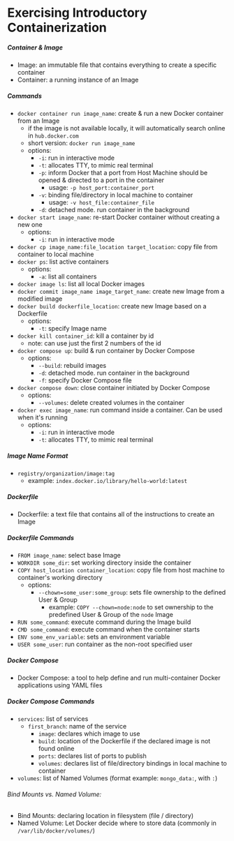 # Exercising Introductory Containerization

##### Container & Image
- Image: an immutable file that contains everything to create a specific container
- Container: a running instance of an Image

##### Commands
- `docker container run image_name`: create & run a new Docker container from an Image
  - if the image is not available locally, it will automatically search online in `hub.docker.com`
  - short version: `docker run image_name`
  - options:
    - `-i`: run in interactive mode
    - `-t`: allocates TTY, to mimic real terminal
    - `-p`: inform Docker that a port from Host Machine should be opened & directed to a port in the container
      - usage: `-p host_port:container_port`
    - `-v`: binding file/directory in local machine to container
      - usage: `-v host_file:container_file`
    - `-d`: detached mode. run container in the background
- `docker start image_name`: re-start Docker container without creating a new one
  - options:
    - `-i`: run in interactive mode
- `docker cp image_name:file_location target_location`: copy file from container to local machine
- `docker ps`: list active containers
  - options:
    - `-a`: list all containers
- `docker image ls`: list all local Docker images
- `docker commit image_name image_target_name`: create new Image from a modified image
- `docker build dockerfile_location`: create new Image based on a Dockerfile
  - options:
    - `-t`: specify Image name
- `docker kill container_id`: kill a container by id
  - note: can use just the first 2 numbers of the id
- `docker compose up`: build & run container by Docker Compose
  - options:
    - `--build`: rebuild images
    - `-d`: detached mode. run container in the background
    - `-f`: specify Docker Compose file
- `docker compose down`: close container initiated by Docker Compose
  - options:
    - `--volumes`: delete created volumes in the container
- `docker exec image_name`: run command inside a container. Can be used when it's running
  - options:
    - `-i`: run in interactive mode
    - `-t`: allocates TTY, to mimic real terminal
 
##### Image Name Format
- `registry/organization/image:tag`
  - example: `index.docker.io/library/hello-world:latest`

##### Dockerfile
- Dockerfile: a text file that contains all of the instructions to create an Image

##### Dockerfile Commands
- `FROM image_name`: select base Image
- `WORKDIR some_dir`: set working directory inside the container
- `COPY host_location container_location`: copy file from host machine to container's working directory
  - options:
    - `--chown=some_user:some_group`: sets file ownership to the defined User & Group
      - example: `COPY --chown=node:node` to set ownership to the predefined User & Group of the `node` Image 
- `RUN some_command`: execute command during the Image build
- `CMD some_command`: execute command when the container starts
- `ENV some_env_variable`: sets an environment variable
- `USER some_user`: run container as the non-root specified user

##### Docker Compose
- Docker Compose: a tool to help define and run multi-container Docker applications using YAML files

##### Docker Compose Commands
- `services`: list of services
  - `first_branch`: name of the service
    - `image`: declares which image to use
    - `build`: location of the Dockerfile if the declared image is not found online
    - `ports`: declares list of ports to publish
    - `volumes`: declares list of file/directory bindings in local machine to container
- `volumes`: list of Named Volumes (format example: `mongo_data:`, with `:`)

###### Bind Mounts vs. Named Volume:
- Bind Mounts: declaring location in filesystem (file / directory)
- Named Volume: Let Docker decide where to store data (commonly in `/var/lib/docker/volumes/`) 
